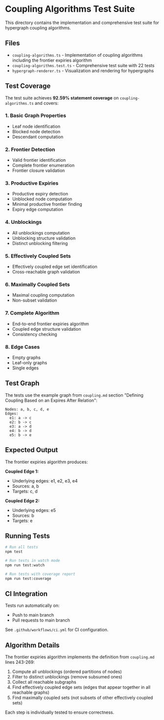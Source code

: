 # Coupling Algorithms Test Suite

This directory contains the implementation and comprehensive test suite for hypergraph coupling algorithms.

## Files

- `coupling-algorithms.ts` - Implementation of coupling algorithms including the frontier expiries algorithm
- `coupling-algorithms.test.ts` - Comprehensive test suite with 22 tests
- `hypergraph-renderer.ts` - Visualization and rendering for hypergraphs

## Test Coverage

The test suite achieves **92.59% statement coverage** on `coupling-algorithms.ts` and covers:

### 1. Basic Graph Properties
- Leaf node identification
- Blocked node detection
- Descendant computation

### 2. Frontier Detection
- Valid frontier identification
- Complete frontier enumeration
- Frontier closure validation

### 3. Productive Expiries
- Productive expiry detection
- Unblocked node computation
- Minimal productive frontier finding
- Expiry edge computation

### 4. Unblockings
- All unblockings computation
- Unblocking structure validation
- Distinct unblocking filtering

### 5. Effectively Coupled Sets
- Effectively coupled edge set identification
- Cross-reachable graph validation

### 6. Maximally Coupled Sets
- Maximal coupling computation
- Non-subset validation

### 7. Complete Algorithm
- End-to-end frontier expiries algorithm
- Coupled edge structure validation
- Consistency checking

### 8. Edge Cases
- Empty graphs
- Leaf-only graphs
- Single edges

## Test Graph

The tests use the example graph from `coupling.md` section "Defining Coupling Based on an Expires After Relation":

```
Nodes: a, b, c, d, e
Edges:
  e1: a -> c
  e2: b -> c
  e3: a -> d
  e4: b -> d
  e5: b -> e
```

## Expected Output

The frontier expiries algorithm produces:

**Coupled Edge 1:**
- Underlying edges: e1, e2, e3, e4
- Sources: a, b
- Targets: c, d

**Coupled Edge 2:**
- Underlying edges: e5
- Sources: b
- Targets: e

## Running Tests

```bash
# Run all tests
npm test

# Run tests in watch mode
npm run test:watch

# Run tests with coverage report
npm run test:coverage
```

## CI Integration

Tests run automatically on:
- Push to main branch
- Pull requests to main branch

See `.github/workflows/ci.yml` for CI configuration.

## Algorithm Details

The frontier expiries algorithm implements the definition from `coupling.md` lines 243-269:

1. Compute all unblockings (ordered partitions of nodes)
2. Filter to distinct unblockings (remove subsumed ones)
3. Collect all reachable subgraphs
4. Find effectively coupled edge sets (edges that appear together in all reachable graphs)
5. Find maximally coupled sets (not subsets of other effectively coupled sets)

Each step is individually tested to ensure correctness.

